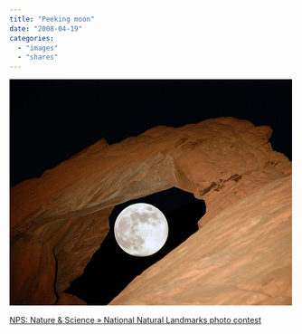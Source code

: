```yaml
---
title: "Peeking moon"
date: "2008-04-19"
categories: 
  - "images"
  - "shares"
---
```


![](images/4wnP83SaF7zmxay4GdmuOxMs_1280.jpg)

[NPS: Nature & Science » National Natural Landmarks photo contest](http://www.nature.nps.gov/nnl/photocontest/winners2007.cfm)
